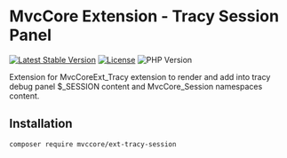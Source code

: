 # MvcCore Extension - Tracy Session Panel

[![Latest Stable Version](https://img.shields.io/badge/Stable-v3.1.0-brightgreen.svg?style=plastic)](https://github.com/mvccore/example-helloworld/releases)
[![License](https://img.shields.io/badge/Licence-BSD-brightgreen.svg?style=plastic)](https://github.com/mvccore/example-helloworld/blob/master/LICENCE.md)
![PHP Version](https://img.shields.io/badge/PHP->=5.3-brightgreen.svg?style=plastic)

Extension for MvcCoreExt_Tracy extension to render and add into tracy debug panel $_SESSION content and MvcCore_Session namespaces content.

## Installation
```shell
composer require mvccore/ext-tracy-session
```
